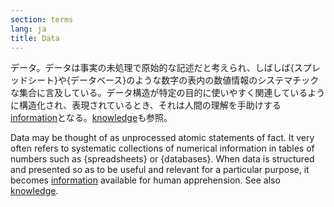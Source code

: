 ```yaml
---
section: terms
lang: ja
title: Data
---
```


データ。データは事実の未処理で原始的な記述だと考えられ、しばしば{スプレッドシート}や{データベース}のような数字の表内の数値情報のシステマチックな集合に言及している。データ構造が特定の目的に使いやすく関連しているように構造化され、表現されているとき、それは人間の理解を手助けする[information](/glossary/ja/terms/information/)となる。[knowledge](/glossary/ja/terms/knowledge/)も参照。

Data may be thought of as unprocessed atomic statements of fact. It very often refers to systematic collections of numerical information in tables of numbers such as {spreadsheets} or {databases}. When data is structured and presented so as to be useful and relevant for a particular purpose, it becomes [information](/glossary/en/terms/information/) available for human apprehension. See also [knowledge](/glossary/en/terms/knowledge/).
